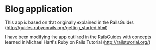 # Blog application 

This app is based on that originally explained in the RailsGuides (http://guides.rubyonrails.org/getting_started.html)

I have been modifying the app outlined in the RailsGuides with concepts learned in Michael Hartl's
Ruby on Rails Tutorial (http://railstutorial.org/)